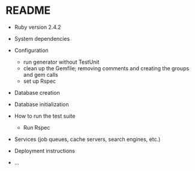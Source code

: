 # README

* Ruby version 2.4.2

* System dependencies 

* Configuration
  - run generator without TestUnit
  - clean up the Gemfile; removing comments and creating the groups and gem calls
  - set up Rspec 

* Database creation

* Database initialization

* How to run the test suite
  - Run Rspec


* Services (job queues, cache servers, search engines, etc.)

* Deployment instructions

* ...
